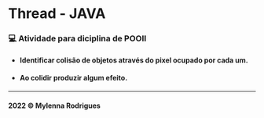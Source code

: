 # Thread - JAVA

### 💻 Atividade para diciplina de POOII
- #### Identificar colisão de objetos através do pixel ocupado por cada um.
- #### Ao colidir produzir algum efeito.

<hr>

#### 2022 © Mylenna Rodrigues
